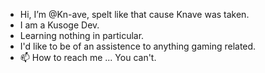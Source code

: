 - Hi, I’m @Kn-ave, spelt like that cause Knave was taken.
- I am a Kusoge Dev.
- Learning nothing in particular.
- I'd like to be of an assistence to anything gaming related.
- 📫 How to reach me ... You can't.

<!---
Kn-ave/Kn-ave is a ✨ special ✨ repository because its `README.md` (this file) appears on your GitHub profile.
You can click the Preview link to take a look at your changes.
--->
